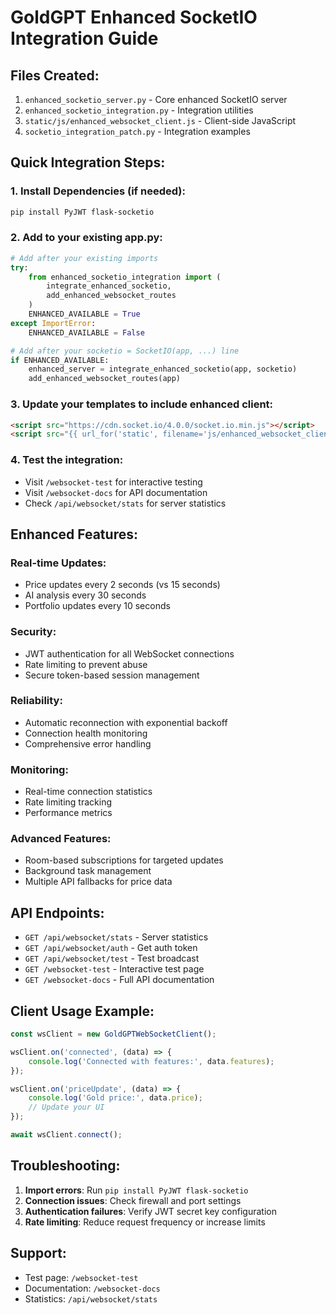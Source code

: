 
# GoldGPT Enhanced SocketIO Integration Guide

## Files Created:
1. `enhanced_socketio_server.py` - Core enhanced SocketIO server
2. `enhanced_socketio_integration.py` - Integration utilities  
3. `static/js/enhanced_websocket_client.js` - Client-side JavaScript
4. `socketio_integration_patch.py` - Integration examples

## Quick Integration Steps:

### 1. Install Dependencies (if needed):
```bash
pip install PyJWT flask-socketio
```

### 2. Add to your existing app.py:
```python
# Add after your existing imports
try:
    from enhanced_socketio_integration import (
        integrate_enhanced_socketio, 
        add_enhanced_websocket_routes
    )
    ENHANCED_AVAILABLE = True
except ImportError:
    ENHANCED_AVAILABLE = False

# Add after your socketio = SocketIO(app, ...) line
if ENHANCED_AVAILABLE:
    enhanced_server = integrate_enhanced_socketio(app, socketio)
    add_enhanced_websocket_routes(app)
```

### 3. Update your templates to include enhanced client:
```html
<script src="https://cdn.socket.io/4.0.0/socket.io.min.js"></script>
<script src="{{ url_for('static', filename='js/enhanced_websocket_client.js') }}"></script>
```

### 4. Test the integration:
- Visit `/websocket-test` for interactive testing
- Visit `/websocket-docs` for API documentation
- Check `/api/websocket/stats` for server statistics

## Enhanced Features:

### Real-time Updates:
- Price updates every 2 seconds (vs 15 seconds)
- AI analysis every 30 seconds
- Portfolio updates every 10 seconds

### Security:
- JWT authentication for all WebSocket connections
- Rate limiting to prevent abuse
- Secure token-based session management

### Reliability:
- Automatic reconnection with exponential backoff
- Connection health monitoring
- Comprehensive error handling

### Monitoring:
- Real-time connection statistics
- Rate limiting tracking
- Performance metrics

### Advanced Features:
- Room-based subscriptions for targeted updates
- Background task management
- Multiple API fallbacks for price data

## API Endpoints:

- `GET /api/websocket/stats` - Server statistics
- `GET /api/websocket/auth` - Get auth token
- `GET /api/websocket/test` - Test broadcast
- `GET /websocket-test` - Interactive test page
- `GET /websocket-docs` - Full API documentation

## Client Usage Example:

```javascript
const wsClient = new GoldGPTWebSocketClient();

wsClient.on('connected', (data) => {
    console.log('Connected with features:', data.features);
});

wsClient.on('priceUpdate', (data) => {
    console.log('Gold price:', data.price);
    // Update your UI
});

await wsClient.connect();
```

## Troubleshooting:

1. **Import errors**: Run `pip install PyJWT flask-socketio`
2. **Connection issues**: Check firewall and port settings
3. **Authentication failures**: Verify JWT secret key configuration
4. **Rate limiting**: Reduce request frequency or increase limits

## Support:
- Test page: `/websocket-test`
- Documentation: `/websocket-docs`
- Statistics: `/api/websocket/stats`

